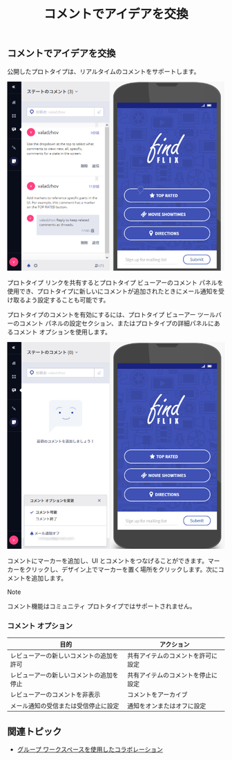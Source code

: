 ﻿---
title: コメントでアイデアを交換
_description: 公開した Indigo.Design プロトタイプに対するリアルタイムのコメント機能。
_keywords: UX デザイン, プロトタイプ, コメント
_language: ja
---

## コメントでアイデアを交換

公開したプロトタイプは、リアルタイムのコメントをサポートします。

<img class="responsive-img" src="../images/Commenting_1.png" srcset="../images/Commenting_1@2x.png 2x" />

<div class="divider--half"></div>

プロトタイプ リンクを共有するとプロトタイプ ビューアーのコメント パネルを使用でき、プロトタイプに新しいにコメントが追加されたときにメール通知を受け取るよう設定することも可能です。

プロトタイプのコメントを有効にするには、プロトタイプ ビューアー ツールバーのコメント パネルの設定セクション、またはプロトタイプの詳細パネルにあるコメント オプションを使用します。

<img class="responsive-img" src="../images/Commenting_2.png" srcset="../images/Commenting_2@2x.png 2x" />

<div class="divider--half"></div>

コメントにマーカーを追加し、UI とコメントをつなげることができます。マーカーをクリックし、デザイン上でマーカーを置く場所をクリックします。次にコメントを追加します。

> [!Note]
> コメント機能はコミュニティ プロトタイプではサポートされません。

### コメント オプション

目的 | アクション
------------- | -------------
レビューアーの新しいコメントの追加を許可 | 共有アイテムのコメントを許可に設定
レビューアーの新しいコメントの追加を停止 | 共有アイテムのコメントを停止に設定
レビューアーのコメントを非表示 | コメントをアーカイブ
メール通知の受信または受信停止に設定 | 通知をオンまたはオフに設定

## 関連トピック

- [グループ ワークスペースを使用したコラボレーション](workspaces.md)